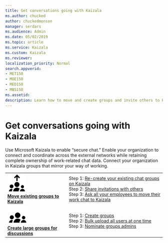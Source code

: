 ```yaml
---
title: Get conversations going with Kaizala
ms.author: chucked
author: chuckedmonson
manager: serdars
ms.audience: Admin
ms.date: 05/02/2019
ms.topic: article
ms.service: Kaizala
ms.custom: Kaizala
ms.reviewer: 
localization_priority: Normal
search.appverid:
- MET150
- MOE150
- MED150
- MBS150
ms.assetid: 
description: Learn how to move and create groups and invite others to Kaizala.
---
```


# Get conversations going with Kaizala

Use Microsoft Kaizala to enable “secure chat.” Enable your organization to connect and coordinate across the external networks while retaining complete ownership of work-related chat data. Connect your organization in Kaizala groups that mirror your way of working. 

|         |         |
|---------|---------|
|![Image of people with arrow icon](media/move-work-chats-icon.png) <br> **[Move existing groups to Kaizala](move-work-chats.md)**     | Step 1: [Re-create your existing chat groups on Kaizala](https://review.docs.microsoft.com/en-us/Office365/Kaizala/move-work-chats?branch=getstarted-working#step-1--re-create-your-existing-chat-groups-on-kaizala) <br> Step 2: [Share invitations with others](https://review.docs.microsoft.com/en-us/Office365/Kaizala/move-work-chats?branch=getstarted-working#step-2--share-invitations-with-others) <br> Step 3: [Ask all your employees to move their work chat to Kaizala](https://review.docs.microsoft.com/en-us/Office365/Kaizala/move-work-chats?branch=getstarted-working#step-3--ask-all-your-employees-to-move-their-work-chat-to-kaizala)  |
|![Image of people icon](media/create-large-groups-icon.png) <br> **[Create large groups for discussions](invite-people.md)**     | Step 1: [Create groups](https://review.docs.microsoft.com/en-us/Office365/Kaizala/create-discussion-groups?branch=getstarted-working#step-1--create-groups) <br> Step 2: [Bulk upload all users at one time](https://review.docs.microsoft.com/en-us/Office365/Kaizala/create-discussion-groups?branch=getstarted-working#step-2--bulk-upload-all-users-at-one-time) <br> Step 3: [Nominate groups admins](https://review.docs.microsoft.com/en-us/Office365/Kaizala/create-discussion-groups?branch=getstarted-working#step-3--nominate-groups-admins) |